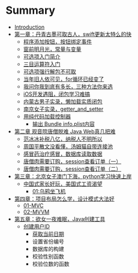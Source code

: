 # Summary

* [Introduction](README.md)
* [第一章：丹青古墨可取古人，swift更新太特么的快](di-yi-zhang-ff1a-dan-qing-gu-mo-ke-qu-gu-ren-ff0c-swift-geng-xin-tai-te-yao-de-kuai.md)
  * [程序添加按钮，按钮绑定事件](di-yi-zhang-ff1a-dan-qing-gu-mo-ke-qu-gu-ren-ff0c-swift-geng-xin-tai-te-yao-de-kuai/cheng-xu-tian-jia-an-niu-ff0c-an-niu-bang-ding-shi-jian.md)
  * [窗前明月光，常量与变量](di-yi-zhang-ff1a-dan-qing-gu-mo-ke-qu-gu-ren-ff0c-swift-geng-xin-tai-te-yao-de-kuai/chuang-qian-ming-yue-guang-ff0c-chang-liang-yu-bian-liang.md)
  * [可选项入门简介](di-yi-zhang-ff1a-dan-qing-gu-mo-ke-qu-gu-ren-ff0c-swift-geng-xin-tai-te-yao-de-kuai/ke-xuan-xiang-ru-men-jian-jie.md)
  * [三目运算符入门](di-yi-zhang-ff1a-dan-qing-gu-mo-ke-qu-gu-ren-ff0c-swift-geng-xin-tai-te-yao-de-kuai/san-mu-yun-suan-fu-ru-men.md)
  * [可选项强行解包不可取](di-yi-zhang-ff1a-dan-qing-gu-mo-ke-qu-gu-ren-ff0c-swift-geng-xin-tai-te-yao-de-kuai/ke-xuan-xiang-qiang-xing-jie-bao-bu-ke-qu.md)
  * [当年旧人依可见，for循环已经变了](di-yi-zhang-ff1a-dan-qing-gu-mo-ke-qu-gu-ren-ff0c-swift-geng-xin-tai-te-yao-de-kuai/dang-nian-jiu-ren-yi-ke-jian-ff0c-for-xun-huan-yi-jing-bian-le.md)
  * [我问你我到底有多长，三种方法你来选](di-yi-zhang-ff1a-dan-qing-gu-mo-ke-qu-gu-ren-ff0c-swift-geng-xin-tai-te-yao-de-kuai/wo-wen-ni-wo-dao-di-you-duo-chang-ff0c-san-zhong-fang-fa-ni-lai-xuan.md)
  * [iOS开发遇阻，闭包学习难搞](di-yi-zhang-ff1a-dan-qing-gu-mo-ke-qu-gu-ren-ff0c-swift-geng-xin-tai-te-yao-de-kuai/ioskai-fa-yu-zu-ff0c-bi-bao-xue-xi-nan-gao.md)
  * [内蒙古男子实录，懒加载实质闭包](di-yi-zhang-ff1a-dan-qing-gu-mo-ke-qu-gu-ren-ff0c-swift-geng-xin-tai-te-yao-de-kuai/nei-meng-gu-nan-zi-shi-lu-ff0c-lan-jia-zai-shi-zhi-bi-bao.md)
  * [南京女子实录，getter\_and\_setter](di-yi-zhang-ff1a-dan-qing-gu-mo-ke-qu-gu-ren-ff0c-swift-geng-xin-tai-te-yao-de-kuai/nan-jingnv-zi-shi-lu-ff0c-getter-and-setter.md)
  * [用纯代码加载控制器](di-yi-zhang-ff1a-dan-qing-gu-mo-ke-qu-gu-ren-ff0c-swift-geng-xin-tai-te-yao-de-kuai/yong-chun-dai-ma-jia-zai-kong-zhi-qi.md)
    * [输出 Bundle info.plist内容](di-yi-zhang-ff1a-dan-qing-gu-mo-ke-qu-gu-ren-ff0c-swift-geng-xin-tai-te-yao-de-kuai/yong-chun-dai-ma-jia-zai-kong-zhi-qi/shu-chu-bundle-info-plist-nei-rong.md)
* [第二章 观音院唐僧脱难 Java Web真几把难](di-er-zhang-guan-yin-yuan-tang-seng-tuo-nan-java-web-zhen-ji-ba-nan.md)
  * [范冰冰补税八亿，纳税人不明所以](di-er-zhang-guan-yin-yuan-tang-seng-tuo-nan-java-web-zhen-ji-ba-nan/fan-bing-bing-bu-shui-ba-yi-ff0c-na-shui-ren-bu-ming-suo-yi.md)
  * [周国平散文没看懂，汤姆猫自带连接池](di-er-zhang-guan-yin-yuan-tang-seng-tuo-nan-java-web-zhen-ji-ba-nan/zhou-guo-ping-san-wen-mei-kan-dong-ff0c-tang-mu-mao-zi-dai-lian-jie-chi.md)
  * [感冒药治疗感冒，数据库读取数据](di-er-zhang-guan-yin-yuan-tang-seng-tuo-nan-java-web-zhen-ji-ba-nan/gan-mao-yao-zhi-liao-gan-mao-ff0c-shu-ju-ku-du-qu-shu-ju.md)
  * [唐僧肉需要订购，session查看订单（一）](di-er-zhang-guan-yin-yuan-tang-seng-tuo-nan-java-web-zhen-ji-ba-nan/tang-seng-rou-xu-yao-ding-gou-ff0c-session-cha-kan-ding-dan.md)
  * [唐僧肉需要订购，session查看订单（二）](di-er-zhang-guan-yin-yuan-tang-seng-tuo-nan-java-web-zhen-ji-ba-nan/tang-seng-rou-xu-yao-ding-gou-ff0c-session-cha-kan-ding-dan-ff08-er-ff09.md)
* [第三章：北京女子澳门下海，python学习快速上岸](di-san-zhang-ff1a-bei-jing-nv-zi-ao-men-xia-hai-ff0c-python-xue-xi-kuai-su-shang-an.md)
  * [中国式家长好玩，美国式工资渴望](zhong-guo-shi-jia-chang-hao-wan-ff0c-mei-guo-shi-gong-zi-ke-wang.md)
    * [01:乌鸦坐飞机](zhong-guo-shi-jia-chang-hao-wan-ff0c-mei-guo-shi-gong-zi-ke-wang/01wu-ya-zuo-fei-ji.md)
* [第四章：项目布局怎么学，设计模式大法好](di-si-zhang-ff1a-xiang-mu-bu-ju-zen-yao-xue-ff0c-she-ji-mo-shi-da-fa-hao.md)
  * [01-MVC](di-si-zhang-ff1a-xiang-mu-bu-ju-zen-yao-xue-ff0c-she-ji-mo-shi-da-fa-hao/01-mvc.md)
  * [02-MVVM](di-si-zhang-ff1a-xiang-mu-bu-ju-zen-yao-xue-ff0c-she-ji-mo-shi-da-fa-hao/02-mvvm.md)
* [第五章：欲女一夜难眠，Java创建工具](di-wu-zhang-ff1a-yu-nv-yi-ye-nan-mian-ff0c-java-chuang-jian-gong-ju.md)
  * [创建用户ID ](di-wu-zhang-ff1a-yu-nv-yi-ye-nan-mian-ff0c-java-chuang-jian-gong-ju/chuang-jian-yong-hu-id.md)
    * [获取当前日期](di-wu-zhang-ff1a-yu-nv-yi-ye-nan-mian-ff0c-java-chuang-jian-gong-ju/chuang-jian-yong-hu-id/huo-qu-dang-qian-ri-qi.md)
    * 设置省份编号
    * 数据库的构建
    * 校验性别函数
    * 校验位数的函数

